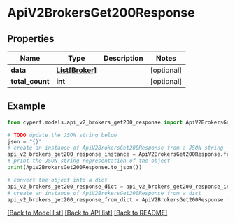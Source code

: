 # ApiV2BrokersGet200Response


## Properties

Name | Type | Description | Notes
------------ | ------------- | ------------- | -------------
**data** | [**List[Broker]**](Broker.md) |  | [optional] 
**total_count** | **int** |  | [optional] 

## Example

```python
from cyperf.models.api_v2_brokers_get200_response import ApiV2BrokersGet200Response

# TODO update the JSON string below
json = "{}"
# create an instance of ApiV2BrokersGet200Response from a JSON string
api_v2_brokers_get200_response_instance = ApiV2BrokersGet200Response.from_json(json)
# print the JSON string representation of the object
print(ApiV2BrokersGet200Response.to_json())

# convert the object into a dict
api_v2_brokers_get200_response_dict = api_v2_brokers_get200_response_instance.to_dict()
# create an instance of ApiV2BrokersGet200Response from a dict
api_v2_brokers_get200_response_from_dict = ApiV2BrokersGet200Response.from_dict(api_v2_brokers_get200_response_dict)
```
[[Back to Model list]](../README.md#documentation-for-models) [[Back to API list]](../README.md#documentation-for-api-endpoints) [[Back to README]](../README.md)


